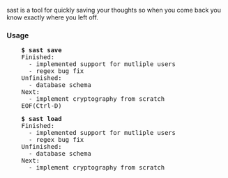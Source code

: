 sast is a tool for quickly saving your thoughts so when you come back you know exactly where you left off.

### Usage
<pre>
    <b>$ sast save</b>
    Finished:
      - implemented support for mutliple users
      - regex bug fix
    Unfinished:
      - database schema
    Next:
      - implement cryptography from scratch
    EOF(Ctrl-D)
</pre>


<pre>
    <b>$ sast load</b>
    Finished:
      - implemented support for mutliple users
      - regex bug fix
    Unfinished:
      - database schema
    Next:
      - implement cryptography from scratch
</pre>
